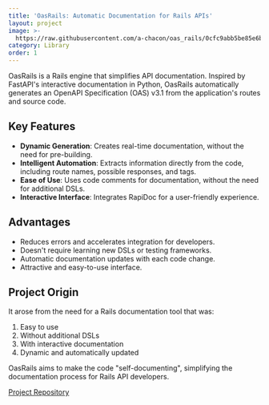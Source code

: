 ```yaml
---
title: 'OasRails: Automatic Documentation for Rails APIs'
layout: project
image: >-
  https://raw.githubusercontent.com/a-chacon/oas_rails/0cfc9abb5be85e6bb3fc4669e29372be8f80a276/oas_rails_ui.png
category: Library
order: 1
---
```

OasRails is a Rails engine that simplifies API documentation. Inspired by FastAPI's interactive documentation in Python, OasRails automatically generates an OpenAPI Specification (OAS) v3.1 from the application's routes and source code.

## Key Features

- **Dynamic Generation**: Creates real-time documentation, without the need for pre-building.
- **Intelligent Automation**: Extracts information directly from the code, including route names, possible responses, and tags.
- **Ease of Use**: Uses code comments for documentation, without the need for additional DSLs.
- **Interactive Interface**: Integrates RapiDoc for a user-friendly experience.

## Advantages

- Reduces errors and accelerates integration for developers.
- Doesn't require learning new DSLs or testing frameworks.
- Automatic documentation updates with each code change.
- Attractive and easy-to-use interface.

## Project Origin

It arose from the need for a Rails documentation tool that was:

1. Easy to use
2. Without additional DSLs
3. With interactive documentation
4. Dynamic and automatically updated

OasRails aims to make the code "self-documenting", simplifying the documentation process for Rails API developers.

[Project Repository](https://github.com/a-chacon/oas_rails)


